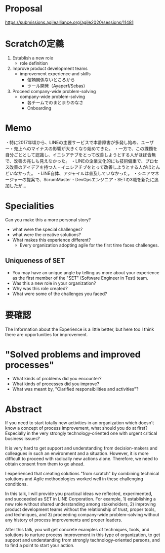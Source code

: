 
# Proposal
https://submissions.agilealliance.org/agile2020/sessions/11481


# Scratchの定義
1. Establish a new role
    - role definition
2. Improve product development teams
    - improvement experience and skills
        - 信頼関係ないところから
        - ツール開発（Ayaperf/Sebas）
3. Proceed company-wide problem-solving
    - company-wide problem-solving
        - 各チームでのまとまりのなさ
        - Onboarding


# Memo
・特に2017年頃から、LINEの主要サービスで本番障害が多発し始め、ユーザー・売上へのマイナスの影響が大きくなり始めてきた。
・一方で、この課題を自分ごととして認識し、イニシアチブをとって改善しようとする人がほぼ皆無で、改善の兆しも見えなかった。
・LINEの企業文化的にも技術偏重で、プロセス改善のアイデアを持つ人・イニシアチブをとって改善しようとする人がほとんどいなかった。
・LINE自体、アジャイルは普及していなかった。
・シニアマネージャーの提案で、ScrumMaster・DevOpsエンジニア・SETの3職を新たに追加したが…


# Specialities
Can you make this a more personal story?
- what were the special challenges?
- what were the creative solutions?
- What makes this experience different?
    - Every organization adopting agile for the first time faces challenges.


## Uniqueness of SET
- You may have an unique angle by telling us more about your experience as the first member of the "SET" (Software Engineer in Test) team.
- Was this a new role in your organization?
- Why was this role created?
- What were some of the challenges you faced?



# 要確認
The Information about the Experience is a little better, but here too
I think there are opportunities for improvement.

# "Solved problems and improved processes"
- What kinds of problems did you encounter?
- What kinds of processes did you improve?
- What was meant by, "Clarified responsibilities and activities"?



# Abstract
If you need to start totally new activities in an organization which doesn't know a concept of process improvement, what should you do at first? Especially in the very strongly technology-oriented one with urgent critical business issues?

It is very hard to get support and understanding from decision-makers and colleagues in such an environment and a situation. However, it is more difficult to proceed with radically new actions alone. Therefore, we need to obtain consent from them to go ahead.

I experienced that creating solutions "from scratch" by combining technical solutions and Agile methodologies worked well in these challenging conditions.

In this talk, I will provide you practical ideas we reflected, experimented, and succeeded as SET in LINE Corporation. For example, 1) establishing a new role without shared understanding among stakeholders, 2) improving product development teams without the relationship of trust, proper tools, and techniques, and 3) proceeding company-wide problem-solving without any history of process improvements and proper leaders.

After this talk, you will get concrete examples of techniques, tools, and solutions to nurture process improvement in this type of organization, to get support and understanding from strongly technology-oriented persons, and to find a point to start your action.
